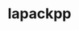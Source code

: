 ---
title: "lapackpp"
layout: cache
categories: [package, v0.18.0]
meta: {"versions": ["2021.04.00"], "compilers": ["gcc@=7.5.0"], "oss": ["ubuntu18.04"], "platforms": ["linux"], "targets": ["x86_64"], "stacks": ["e4s", "root"], "num_specs": 2, "num_specs_by_stack": {"e4s": 2, "root": 2}}
spec_details: [{"hash": "4qoci5u7gm2e7kwlqbpev753a3lhkcj2", "compiler": "gcc@=7.5.0", "versions": ["2021.04.00"], "os": "ubuntu18.04", "platform": "linux", "target": "x86_64", "variants": ["build_type=RelWithDebInfo", "~ipo", "+shared"], "stacks": ["e4s", "root"], "size": "-", "tarball": "https://binaries.spack.io/v0.18.0/build_cache/linux-ubuntu18.04-x86_64/gcc-7.5.0/lapackpp-2021.04.00/linux-ubuntu18.04-x86_64-gcc-7.5.0-lapackpp-2021.04.00-4qoci5u7gm2e7kwlqbpev753a3lhkcj2.spack"}, {"hash": "ihvtgpwncee7z5gaxmvbxrgmxt72falk", "compiler": "gcc@=7.5.0", "versions": ["2021.04.00"], "os": "ubuntu18.04", "platform": "linux", "target": "x86_64", "variants": ["build_type=RelWithDebInfo", "~ipo", "+shared"], "stacks": ["e4s", "root"], "size": "-", "tarball": "https://binaries.spack.io/v0.18.0/build_cache/linux-ubuntu18.04-x86_64/gcc-7.5.0/lapackpp-2021.04.00/linux-ubuntu18.04-x86_64-gcc-7.5.0-lapackpp-2021.04.00-ihvtgpwncee7z5gaxmvbxrgmxt72falk.spack"}]
---
